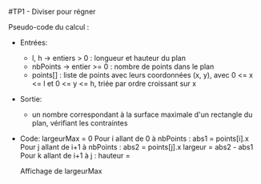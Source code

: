 #TP1 - Diviser pour régner

Pseudo-code du calcul :

* Entrées:
    * l, h -> entiers > 0 : longueur et hauteur du plan
    * nbPoints -> entier >= 0 : nombre de points dans le plan
    * points[] : liste de points avec leurs coordonnées (x, y), avec 0 <= x <= l et 0 <= y <= h, triée par ordre croissant sur x

* Sortie:
    * un nombre correspondant à la surface maximale d'un rectangle du plan, vérifiant les contraintes

* Code:
  largeurMax = 0
  Pour i allant de 0 à nbPoints :
    abs1 = points[i].x
    Pour j allant de i+1 à nbPoints :
      abs2 = points[j].x
      largeur = abs2 - abs1
      Pour k allant de i+1 à j :
        hauteur =  

  Affichage de largeurMax
